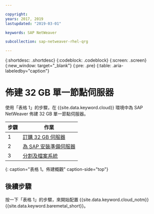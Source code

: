```yaml
---

copyright:
years: 2017, 2019
lastupdated: "2019-03-01"

keywords: SAP NetWeaver

subcollection: sap-netweaver-rhel-qrg

---
```


{:shortdesc: .shortdesc}
{:codeblock: .codeblock}
{:screen: .screen}
{:new_window: target="_blank"}
{:pre: .pre}
{:table: .aria-labeledby="caption"}

# 佈建 32 GB 單一節點伺服器

使用「表格 1」的步驟，在 {{site.data.keyword.cloud}} 環境中為 SAP NetWeaver 佈建 32 GB 單一節點伺服器。

|步驟 |作業 |
| --- | --- |
|1 |[訂購 32 GB 伺服器](/docs/infrastructure/sap-netweaver-rhel-qrg?topic=sap-netweaver-rhel-qrg-install_32GB)
|2 |[為 SAP 安裝準備伺服器](/docs/infrastructure/sap-netweaver-rhel-qrg?topic=sap-netweaver-rhel-qrg-prepare_32GB)
|3 |[分割及檔案系統](/docs/infrastructure/sap-netweaver-rhel-qrg?topic=sap-netweaver-rhel-qrg-partition_32GB)
{: caption="表格 1。佈建概觀" caption-side="top"}

## 後續步驟

按一下「表格 1」的步驟，來開始配置 {{site.data.keyword.cloud_notm}} {{site.data.keyword.baremetal_short}}。
